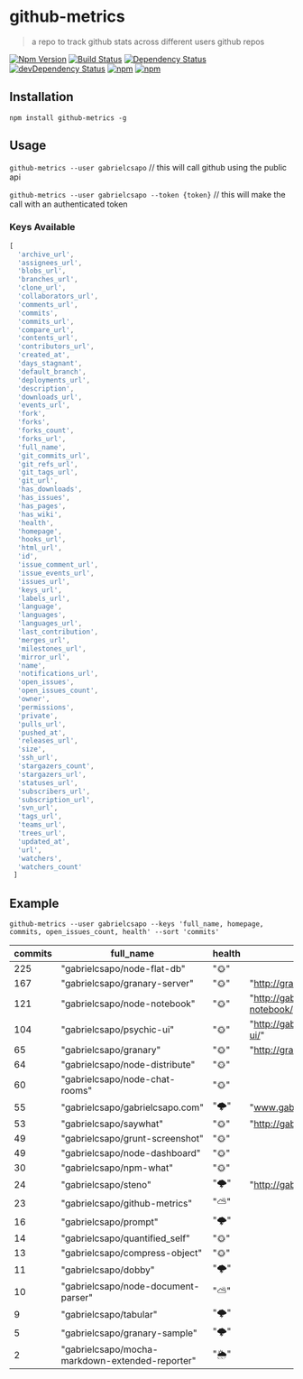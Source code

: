 # github-metrics
> a repo to track github stats across different users github repos

[![Npm Version](https://img.shields.io/npm/v/github-metrics.svg)](https://www.npmjs.com/package/github-metrics)
[![Build Status](https://travis-ci.org/gabrielcsapo/github-metrics.svg?branch=master)](https://travis-ci.org/gabrielcsapo/github-metrics)
[![Dependency Status](https://david-dm.org/gabrielcsapo/github-metrics.svg)](https://david-dm.org/gabrielcsapo/github-metrics)
[![devDependency Status](https://david-dm.org/gabrielcsapo/github-metrics/dev-status.svg)](https://david-dm.org/gabrielcsapo/github-metrics#info=devDependencies)
[![npm](https://img.shields.io/npm/dt/github-metrics.svg)]()
[![npm](https://img.shields.io/npm/dm/github-metrics.svg)]()

## Installation

`npm install github-metrics -g`

## Usage

`github-metrics --user gabrielcsapo` // this will call github using the public api

`github-metrics --user gabrielcsapo --token {token}` // this will make the call with an authenticated token

### Keys Available

```javascript
[
  'archive_url',
  'assignees_url',
  'blobs_url',
  'branches_url',
  'clone_url',
  'collaborators_url',
  'comments_url',
  'commits',
  'commits_url',
  'compare_url',
  'contents_url',
  'contributors_url',
  'created_at',
  'days_stagnant',
  'default_branch',
  'deployments_url',
  'description',
  'downloads_url',
  'events_url',
  'fork',
  'forks',
  'forks_count',
  'forks_url',
  'full_name',
  'git_commits_url',
  'git_refs_url',
  'git_tags_url',
  'git_url',
  'has_downloads',
  'has_issues',
  'has_pages',
  'has_wiki',
  'health',
  'homepage',
  'hooks_url',
  'html_url',
  'id',
  'issue_comment_url',
  'issue_events_url',
  'issues_url',
  'keys_url',
  'labels_url',
  'language',
  'languages',
  'languages_url',
  'last_contribution',
  'merges_url',
  'milestones_url',
  'mirror_url',
  'name',
  'notifications_url',
  'open_issues',
  'open_issues_count',
  'owner',
  'permissions',
  'private',
  'pulls_url',
  'pushed_at',
  'releases_url',
  'size',
  'ssh_url',
  'stargazers_count',
  'stargazers_url',
  'statuses_url',
  'subscribers_url',
  'subscription_url',
  'svn_url',
  'tags_url',
  'teams_url',
  'trees_url',
  'updated_at',
  'url',
  'watchers',
  'watchers_count'
 ]
 ```

## Example

`github-metrics --user gabrielcsapo --keys 'full_name, homepage, commits, open_issues_count, health' --sort 'commits'`

| commits | full_name                                       | health | homepage                                       | open_issues_count |
| ------- | ----------------------------------------------- | ------ | ---------------------------------------------- | ----------------- |
| 225     | "gabrielcsapo/node-flat-db"                     | "🌞"   |                                                | 0                 |
| 167     | "gabrielcsapo/granary-server"                   | "🌞"   | "http://granaryjs.com"                         | 6                 |
| 121     | "gabrielcsapo/node-notebook"                    | "🌞"   | "http://gabrielcsapo.github.io/node-notebook/" | 2                 |
| 104     | "gabrielcsapo/psychic-ui"                       | "🌞"   | "http://gabrielcsapo.github.io/psychic-ui/"    | 2                 |
| 65      | "gabrielcsapo/granary"                          | "🌞"   | "http://granaryjs.com"                         | 3                 |
| 64      | "gabrielcsapo/node-distribute"                  | "🌞"   |                                                | 3                 |
| 60      | "gabrielcsapo/node-chat-rooms"                  | "🌞"   |                                                | 2                 |
| 55      | "gabrielcsapo/gabrielcsapo.com"                 | "🌩"   | "www.gabrielcsapo.com"                         | 4                 |
| 53      | "gabrielcsapo/saywhat"                          | "🌞"   | "http://gabrielcsapo.github.io/saywhat/"       | 0                 |
| 49      | "gabrielcsapo/grunt-screenshot"                 | "🌞"   |                                                | 0                 |
| 49      | "gabrielcsapo/node-dashboard"                   | "🌞"   |                                                | 2                 |
| 30      | "gabrielcsapo/npm-what"                         | "🌞"   |                                                | 2                 |
| 24      | "gabrielcsapo/steno"                            | "🌩"   | "http://gabrielcsapo.github.io/steno/"         | 1                 |
| 23      | "gabrielcsapo/github-metrics"                   | "⛅️"   |                                                | 0                 |
| 16      | "gabrielcsapo/prompt"                           | "🌩"   |                                                | 0                 |
| 14      | "gabrielcsapo/quantified_self"                  | "🌞"   |                                                | 2                 |
| 13      | "gabrielcsapo/compress-object"                  | "🌞"   |                                                | 1                 |
| 11      | "gabrielcsapo/dobby"                            | "🌩"   |                                                | 0                 |
| 10      | "gabrielcsapo/node-document-parser"             | "⛅️"   |                                                | 0                 |
| 9       | "gabrielcsapo/tabular"                          | "🌩"   |                                                | 0                 |
| 5       | "gabrielcsapo/granary-sample"                   | "🌩"   |                                                | 0                 |
| 2       | "gabrielcsapo/mocha-markdown-extended-reporter" | "🌦"   |                                                | 0                 |
